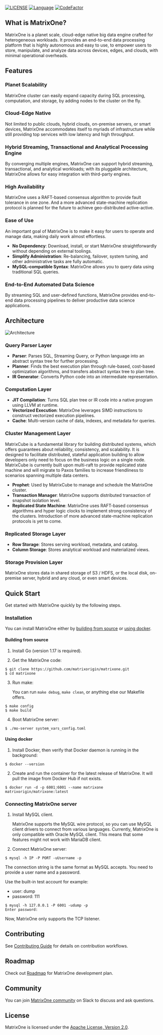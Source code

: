 [![LICENSE](https://img.shields.io/badge/License-Apache%202.0-blue.svg)](LICENSE)
[![Language](https://img.shields.io/badge/Language-Go-blue.svg)](https://golang.org/)
[![CodeFactor](https://www.codefactor.io/repository/github/matrixorigin/matrixone/badge?s=7280f4312fca2f2e6938fb8de5b726c5252541f0)](https://www.codefactor.io/repository/github/matrixorigin/matrixone)

## What is MatrixOne?
MatrixOne is a planet scale, cloud-edge native big data engine crafted for heterogeneous workloads. It provides an end-to-end data processing platform that is highly autonomous and easy to use, to empower users to store, manipulate, and analyze data across devices, edges, and clouds, with minimal operational overheads.

## Features

### Planet Scalability
MatrixOne cluster can easily expand capacity during SQL processing, computation, and storage, by adding nodes to the cluster on the fly.

### Cloud-Edge Native
Not limited to public clouds, hybrid clouds, on-premise servers, or smart devices, MatrixOne accommodates itself to myriads of infrastructure while still providing top services with low latency and high throughput.

### Hybrid Streaming, Transactional and Analytical Processing Engine
By converging multiple engines, MatrixOne can support hybrid streaming, transactional, and analytical workloads; with its pluggable architecture, MatrixOne allows for easy integration with third-party engines.

### High Availability
MatrixOne uses a RAFT-based consensus algorithm to provide fault tolerance in one zone. And a more advanced state-machine replication protocol is planned for the future to achieve geo-distributed active-active.

### Ease of Use
An important goal of MatrixOne is to make it easy for users to operate and manage data, making daily work almost effortless.
- **No Dependency**: Download, install, or start MatrixOne straightforwardly without depending on external toolings.
- **Simplify Administration**: Re-balancing, failover, system tuning, and other administrative tasks are fully automatic.
- **MySQL-compatible Syntax**: MatrixOne allows you to query data using traditional SQL queries.

### End-to-End Automated Data Science
By streaming SQL and user-defined functions, MatrixOne provides end-to-end data processing pipelines to deliver productive data science applications.

## Architecture
![Architecture](https://github.com/matrixorigin/artwork/blob/main/diagram/overall-architecture.png)

### Query Parser Layer
-   **Parser**: Parses SQL, Streaming Query, or Python language into an abstract syntax tree for further processing.
-   **Planner**: Finds the best execution plan through rule-based, cost-based optimization algorithms, and transfers abstract syntax tree to plan tree.
-   **IR Generator**: Converts Python code into an intermediate representation.
### Computation Layer
-   **JIT Compilation**: Turns SQL plan tree or IR code into a native program using LLVM at runtime.
-   **Vectorized Execution**: MatrixOne leverages SIMD instructions to construct vectorized execution pipelines.
-   **Cache**: Multi-version cache of data, indexes, and metadata for queries.
### Cluster Management Layer
MatrixCube is a fundamental library for building distributed systems, which offers guarantees about reliability, consistency, and scalability. It is designed to facilitate distributed, stateful application building to allow developers only need to focus on the business logic on a single node. MatrixCube is currently built upon multi-raft to provide replicated state machine and will migrate to Paxos families to increase friendliness to scenarios spanning multiple data centers.
-   **Prophet**: Used by MatrixCube to manage and schedule the MatrixOne cluster.
-   **Transaction Manager**: MatrixOne supports distributed transaction of snapshot isolation level.
-   **Replicated State Machine**: MatrixOne uses RAFT-based consensus algorithms and hyper logic clocks to implement strong consistency of the clusters. Introduction of more advanced state-machine replication protocols is yet to come.
### Replicated Storage Layer
-   **Row Storage**: Stores serving workload, metadata, and catalog.
-   **Column Storage**: Stores analytical workload and materialized views.
### Storage Provision Layer
MatrixOne stores data in shared storage of S3 / HDFS, or the local disk, on-premise server, hybrid and any cloud, or even smart devices.
## Quick Start
Get started with MatrixOne quickly by the following steps.
### Installation 

You can install MatrixOne either by [building from source](#building-from-source) or [using docker](#using-docker).
#### Building from source

1. Install Go (version 1.17 is required).
  
2. Get the MatrixOne code:

```
$ git clone https://github.com/matrixorigin/matrixone.git
$ cd matrixone
```

3. Run make:

   You can run `make debug`, `make clean`, or anything else our Makefile offers.

```
$ make config
$ make build
```

4. Boot MatrixOne server:

```
$ ./mo-server system_vars_config.toml
```
#### Using docker

1. Install Docker, then verify that Docker daemon is running in the background:

```
$ docker --version
```
2. Create and run the container for the latest release of MatrixOne. It will pull the image from Docker Hub if not exists.
   
```
$ docker run -d -p 6001:6001 --name matrixone matrixorigin/matrixone:latest
```
### Connecting MatrixOne server

1. Install MySQL client.
   
   MatrixOne supports the MySQL wire protocol, so you can use MySQL client drivers to connect from various languages. Currently, MatrixOne is only compatible with Oracle MySQL client. This means that some features might not work with MariaDB client.

2. Connect MatrixOne server:

```
$ mysql -h IP -P PORT -uUsername -p
```
   The connection string is the same format as MySQL accepts. You need to provide a user name and a password. 

   Use the built-in test account for example:

   - user: dump
   - password: 111

```
$ mysql -h 127.0.0.1 -P 6001 -udump -p
Enter password:
```

Now, MatrixOne only supports the TCP listener. 
## Contributing
See [Contributing Guide](CONTRIBUTING.md) for details on contribution workflows.

## Roadmap
Check out [Roadmap](https://github.com/matrixorigin/matrixone/issues/613) for MatrixOne development plan.

## Community
You can join [MatrixOne community](https://join.slack.com/t/matrixoneworkspace/shared_invite/zt-voce6d82-C8vdyHNcv11l430D0QKZlw) on Slack to discuss and ask questions.

## License
MatrixOne is licensed under the [Apache License, Version 2.0](LICENSE).
